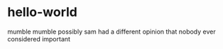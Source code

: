 # hello-world
mumble mumble
possibly sam had a different opinion that nobody ever considered important
